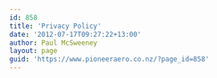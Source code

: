 ```yaml
---
id: 858
title: 'Privacy Policy'
date: '2012-07-17T09:27:22+13:00'
author: Paul McSweeney
layout: page
guid: 'https://www.pioneeraero.co.nz/?page_id=858'
---
```

